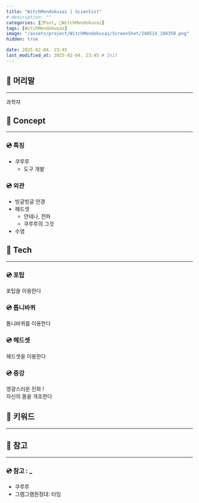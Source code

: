 ```yaml
---
title: "WitchMendokusai | Scientist"
# description: ""
categories: [📀Post, 🥥WitchMendokusai]
tags: [WitchMendokusai]
image: "/assets/project/WitchMendokusai/ScreenShot/240514_104350.png"
hidden: true

date: 2025-02-04. 23:45
last_modified_at: 2025-02-04. 23:45 # Init
---
```


## 📀 머리말

---

과학자

## 📀 Concept

---

### 💿 특징

- 쿠루루
  - 도구 개발

### 💿 외관

- 빙글빙글 안경
- 헤드셋
  - 안테나, 전파
  - 쿠루루의 그것
- 수염

## 📀 Tech

---

### 💿 포탑

포탑을 이용한다  

### 💿 톱니바퀴

톱니바퀴를 이용한다  

### 💿 헤드셋

헤드셋을 이용한다  

### 💿 증강

영광스러운 진화 !  
자신의 몸을 개조한다  

## 📀 키워드

---

## 📀 참고

---

### 💿 참고 : _

- 쿠루루
- 그램그램원정대: 타임
